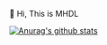 👋 Hi, This is MHDL


<a href="https://github.com/anuraghazra/github-readme-stats"><img align="center" src="https://github-readme-stats.vercel.app/api?username=MJJHD829&show_icons=true&include_all_commits=false&theme=highcontrast&hide_border=true&PTA_1" alt="Anurag's github stats" /></a>

